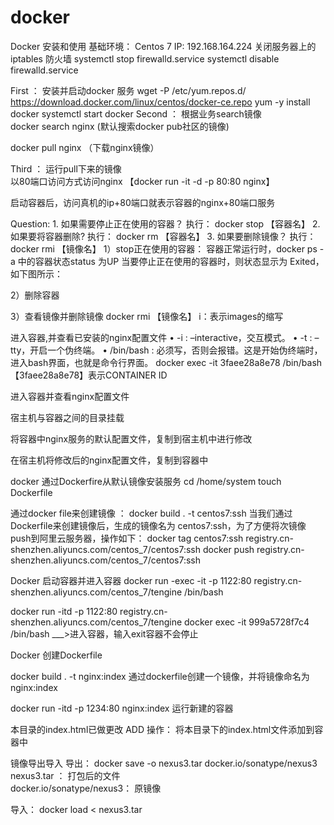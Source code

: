 # docker
Docker 安装和使用
基础环境：  Centos 7                   IP: 192.168.164.224
关闭服务器上的iptables 防火墙          systemctl stop firewalld.service 
									   systemctl disable firewalld.service    

First  ： 安装并启动docker 服务
wget -P /etc/yum.repos.d/ https://download.docker.com/linux/centos/docker-ce.repo
yum -y install docker
systemctl start docker 
Second ： 根据业务search镜像    
docker search nginx (默认搜索docker pub社区的镜像)
 
docker pull nginx （下载nginx镜像）
 
Third ： 运行pull下来的镜像   
以80端口访问方式访问nginx     【docker run -it -d -p 80:80 nginx】
 
启动容器后，访问真机的ip+80端口就表示容器的nginx+80端口服务
 

Question:   1. 如果需要停止正在使用的容器？    执行： docker  stop 【容器名】
			2. 如果要将容器删除?               执行： docker    rm 【容器名】
            3. 如果要删除镜像？                执行： docker   rmi  【镜像名】 
1）stop正在使用的容器：  容器正常运行时，docker ps -a 中的容器状态status 为UP
当要停止正在使用的容器时，则状态显示为 Exited，如下图所示：                 
 
2）删除容器
 

3）查看镜像并删除镜像        docker  rmi 【镜像名】     i：表示images的缩写
 

进入容器,并查看已安装的nginx配置文件
•	-i : –interactive，交互模式。
•	-t : –tty，开启一个伪终端。
•	/bin/bash : 必须写，否则会报错。这是开始伪终端时，进入bash界面，也就是命令行界面。
docker exec -it 3faee28a8e78 /bin/bash    【3faee28a8e78】表示CONTAINER ID
 
进入容器并查看nginx配置文件
 
宿主机与容器之间的目录挂载
 
将容器中nginx服务的默认配置文件，复制到宿主机中进行修改
 
在宿主机将修改后的nginx配置文件，复制到容器中
 


docker 通过Dockerfire从默认镜像安装服务
cd /home/system
touch Dockerfile
 
通过docker file来创建镜像 ： docker build . -t centos7:ssh
当我们通过Dockerfile来创建镜像后，生成的镜像名为  centos7:ssh，为了方便将次镜像push到阿里云服务器，操作如下：
docker tag centos7:ssh  registry.cn-shenzhen.aliyuncs.com/centos_7/centos7:ssh
docker push registry.cn-shenzhen.aliyuncs.com/centos_7/centos7:ssh

 

Docker 启动容器并进入容器
docker run -exec -it -p 1122:80 registry.cn-shenzhen.aliyuncs.com/centos_7/tengine /bin/bash

docker run -itd -p 1122:80 registry.cn-shenzhen.aliyuncs.com/centos_7/tengine 
docker exec -it 999a5728f7c4 /bin/bash   ___>进入容器，输入exit容器不会停止



Docker 创建Dockerfile
 
docker build . -t nginx:index   通过dockerfile创建一个镜像，并将镜像命名为nginx:index

docker run -itd -p 1234:80 nginx:index      运行新建的容器


本目录的index.html已做更改
ADD 操作：   将本目录下的index.html文件添加到容器中
 

镜像导出导入
导出： docker save -o nexus3.tar docker.io/sonatype/nexus3       
nexus3.tar ：  打包后的文件      
docker.io/sonatype/nexus3：  原镜像
 
导入：       docker load < nexus3.tar
 
 
 



